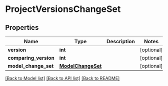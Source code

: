 # ProjectVersionsChangeSet

## Properties
Name | Type | Description | Notes
------------ | ------------- | ------------- | -------------
**version** | **int** |  | [optional] 
**comparing_version** | **int** |  | [optional] 
**model_change_set** | [**ModelChangeSet**](ModelChangeSet.md) |  | [optional] 

[[Back to Model list]](../README.md#documentation-for-models) [[Back to API list]](../README.md#documentation-for-api-endpoints) [[Back to README]](../README.md)


